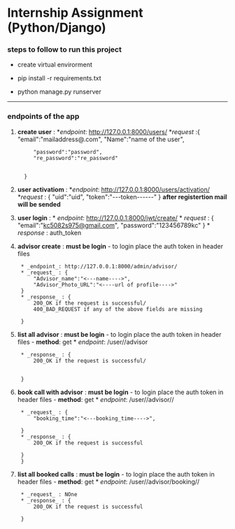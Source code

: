 # Internship Assignment (Python/Django)

### steps to follow to run this project

* create virtual envirorment

* pip install -r requirements.txt

* python manage.py runserver


---

### endpoints of the app

1. **create user** :
        *_endpoint_: http://127.0.0.1:8000/users/
        *_request_ :{ "email":"mailaddress@.com",
            "Name":"name of the user",
    

            "password":"password",
            "re_password":"re_password"


         }
         
2. **user activatiom** :
        *_endpoint_: http://127.0.0.1:8000/users/activation/
        *_request_ : {
            "uid":"uid",
            "token":"---token------"
            }
        **after registertion mail will be sended**
        
3. **user login** :
        * _endpoint_: http://127.0.0.1:8000/jwt/create/
        * _request_ : {
            "email":"kc5082s975@gmail.com",
            "password":"123456789kc"
        }
        * _response_ : auth_token
        
        
4. **advisor create** :
        **must be login**
          - to login place the auth token in header files 

        * _endpoint_: http://127.0.0.1:8000/admin/advisor/
        * _request_ : {
            "Advisor_name":"<---name---->",
            "Advisor_Photo_URL":"<----url of profile---->"
        }
        * _response_ : {
            200_OK if the request is successful/
            400_BAD_REQUEST if any of the above fields are missing

        }
        
        
5. **list all advisor** :
        **must be login**
          - to login place the auth token in header files 
        - **method**: get
        * _endpoint_: /user/<user-id>/advisor
        
        * _response_ : {
            200_OK if the request is successful/
            

        }


6. **book call with advisor** :
        **must be login**
          - to login place the auth token in header files 
        - **method**: get
        * _endpoint_: /user/<user-id>/advisor/<advisor-id>/

        * _request_ : {
            "booking_time":"<---booking_time---->",
            
        }
        * _response_ : {
            200_OK if the request is successful
           
        }
        }


7. **list all booked calls** :
        **must be login**
          - to login place the auth token in header files 
        - **method**: get
        * _endpoint_: /user/<user-id>/advisor/booking/<advisor-id>/

        * _request_ : NOne
        * _response_ : {
            200_OK if the request is successful
           
        }


        